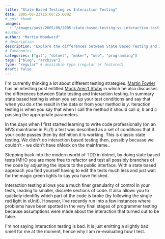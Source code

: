 ```yaml
---
title: "State Based Testing vs Interaction Testing"
date: 2005-06-23T15:00:25.000Z
# post thumb
images:
  - "/images/post/2005/06/2005-state-based-testing-vs-interaction-testing.jpg"
#author
author: "Martin Woodward"
# description
description: "Explore the differences between State Based Testing and Interaction Testing, and reevaluate your testing strategies for better results."
# Taxonomies
categories: ["git", "dotnet", "maker", "web", "programming"]
tags: ["blog", "archive"]
type: "regular" # available type (regular or featured)
draft: false
---
```


I'm currently thinking a lot about different testing strategies. [Martin Fowler](http://www.martinfowler.com) has an intesting post entitled [Mock Aren't Stubs](http://www.martinfowler.com/articles/mocksArentStubs.html) in which he also discusses the differences between State testing and Interaction testing. In summary state based testing is when you set up your test conditions and say that when you do _x_ the result in the data or from your method is _y_. Iteraction testing is when you say that when I call the method it should call _a_, _b_ and _c_ passing the appropriate parameters.

In the days when I first started learning to write code professionally (on an MVS mainframe in PL/1) a test was described as a set of conditions that if your code passes then by definition it is working. This is classic state testing. We didn't do interaction based testing then, possibly becuase we couldn't - we didn't have nMock on the mainframe..

Stepping back into the modern world of TDD in dotnet, by doing state based tests IMHO you are more free to refactor and test all possibly branches of the code by adjusting the inputs to the public interface. With a state based approach you find yourself having to edit the tests much less and just wait for the magic green lights to say you have finished.

Interaction testing allows you a much finer granularity of control in your tests, leading to smaller, discrete sections of code. It also allows you to quickely identifiy which part of the code is broke (by following the single red light in xUnit). However, I've recently run into a few instances where problems have been spotted in the very final stages of programmer testing because assumptions were made about the interaction that turned out to be false.

I'm not saying interaction testing is bad. It is just emitting a slightly bad smell for me at the moment, hence why I am re-evaluating how I test.
